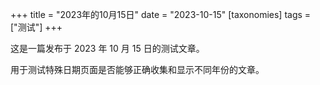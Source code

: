 +++
title = "2023年的10月15日"
date = "2023-10-15"
[taxonomies]
tags = ["测试"]
+++

这是一篇发布于 2023 年 10 月 15 日的测试文章。

用于测试特殊日期页面是否能够正确收集和显示不同年份的文章。

